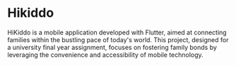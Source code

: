 # Hikiddo
 HiKiddo is a mobile application developed with Flutter, aimed at connecting families within the bustling pace of today's world. This project, designed for a university final year assignment, focuses on fostering family bonds by leveraging the convenience and accessibility of mobile technology.

